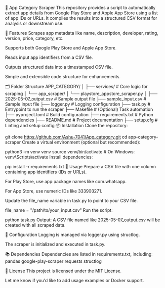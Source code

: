 📱 App Category Scraper
This repository provides a script to automatically extract app details from Google Play Store and Apple App Store using a list of app IDs or URLs. It compiles the results into a structured CSV format for analysis or downstream use.

🚀 Features
Scrapes app metadata like name, description, developer, rating, version, price, category, etc.

Supports both Google Play Store and Apple App Store.

Reads input app identifiers from a CSV file.

Outputs structured data into a timestamped CSV file.

Simple and extensible code structure for enhancements.

🗂️ Folder Structure
APP_CATEGORY/
│
├── services/                         # Core logic for scraping
│   └── app_scraper/
│       └── playstore_appstore_scraper.py
│
├── 2025-05-07_output.csv             # Sample output file
├── sample_input.csv                  # Sample input file
├── logger.py                         # Logging configuration
├── task.py                           # Entrypoint to run the scraper
├── Makefile                          # (Optional) Task automation
├── pyproject.toml                    # Build configuration
├── requirements.txt                  # Python dependencies
├── README.md                         # Project documentation
├── setup.cfg                         # Linting and setup config
📦 Installation
Clone the repository:

git clone https://github.com/Ashu-7041/App_category.git
cd app-category-scraper
Create a virtual environment (optional but recommended):

python3 -m venv venv
source venv/bin/activate  # On Windows: venv\Scripts\activate
Install dependencies:

pip install -r requirements.txt
📄 Usage
Prepare a CSV file with one column containing app identifiers (IDs or URLs).

For Play Store, use app package names like com.whatsapp.

For App Store, use numeric IDs like 333903271.

Update the file_name variable in task.py to point to your CSV file.

file_name = "/path/to/your_input.csv"
Run the script:

python task.py
Output: A CSV file named like 2025-05-07_output.csv will be created with all scraped data.

🔧 Configuration
Logging is managed via logger.py using structlog.

The scraper is initialized and executed in task.py.

📚 Dependencies
Dependencies are listed in requirements.txt, including:
pandas
google-play-scraper
requests
structlog

📝 License
This project is licensed under the MIT License.

Let me know if you'd like to add usage examples or Docker support.
